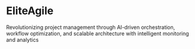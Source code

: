 # EliteAgile
Revolutionizing project management through AI-driven orchestration, workflow optimization, and scalable architecture with intelligent monitoring and analytics
